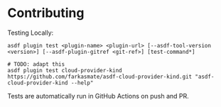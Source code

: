 # Contributing

Testing Locally:

```shell
asdf plugin test <plugin-name> <plugin-url> [--asdf-tool-version <version>] [--asdf-plugin-gitref <git-ref>] [test-command*]

# TODO: adapt this
asdf plugin test cloud-provider-kind https://github.com/farkasmate/asdf-cloud-provider-kind.git "asdf-cloud-provider-kind --help"
```

Tests are automatically run in GitHub Actions on push and PR.
